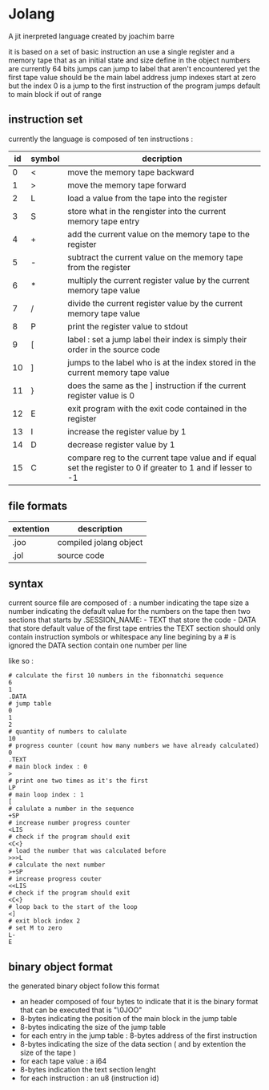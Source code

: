 # Jolang

A jit inerpreted language created by joachim barre

it is based on a set of basic instruction an use a single register and a memory tape that as an initial state and size define in the object 
numbers are currently 64 bits
jumps can jump to label that aren't encountered yet
the first tape value should be the main label address
jump indexes start at zero but the index 0 is a jump to the first instruction of the program
jumps default to main block if out of range 

## instruction set

currently the language is composed of ten instructions :

| id | symbol | decription                                                                                                   |
| -- | --     | --                                                                                                           |                         
| 0  | <      | move the memory tape backward                                                                                |
| 1  | >      | move the memory tape forward                                                                                 |
| 2  | L      | load a value from the tape into the register                                                                 |
| 3  | S      | store what in the rengister into the current memory tape entry                                               |
| 4  | +      | add the current value on the memory tape to the register                                                     |
| 5  | -      | subtract the current value on the memory tape from the register                                              |
| 6  | *      | multiply the current register value by the current memory tape value                                         |
| 7  | /      | divide the current register value by the current memory tape value                                           |
| 8  | P      | print the register value to stdout                                                                           |
| 9  | [      | label : set a jump label their index is simply their order in the source code                                | 
| 10 | ]      | jumps to the label who is at the index stored in the current memory tape value                               |
| 11 | }      | does the same as the ] instruction if the current register value is 0                                        |
| 12 | E      | exit program with the exit code contained in the register                                                    |
| 13 | I      | increase the register value by 1                                                                             |
| 14 | D      | decrease register value by 1                                                                                 |
| 15 | C      | compare reg to the current tape value and if equal set the register to 0 if greater to 1 and if lesser to -1 |

## file formats

| extention | description            |
| --        | --                     |
| .joo      | compiled jolang object |
| .jol      | source code            |

## syntax

current source file are composed of : 
a number indicating the tape size 
a number indicating the default value for the numbers on the tape
then two sections that starts by .SESSION_NAME:
    - TEXT that store the code
    - DATA that store default value of the first tape entries
the TEXT section should only contain instruction symbols or whitespace
any line begining by a # is ignored
the DATA section contain one number per line 

like so : 
```
# calculate the first 10 numbers in the fibonnatchi sequence
6
1
.DATA
# jump table
0
1
2
# quantity of numbers to calulate
10
# progress counter (count how many numbers we have already calculated)
0
.TEXT
# main block index : 0 
>
# print one two times as it's the first 
LP
# main loop index : 1
[
# calulate a number in the sequence
+SP
# increase number progress counter
<LIS
# check if the program should exit
<C<}
# load the number that was calculated before
>>>L
# calculate the next number
>+SP
# increase progress couter
<<LIS
# check if the program should exit
<C<}
# loop back to the start of the loop
<]
# exit block index 2
# set M to zero
L-
E
```

## binary object format

the generated binary object follow this format

- an header composed of four bytes to indicate that it is the binary format that can be executed that is "\0JOO"
- 8-bytes indicating the position of the main block in the jump table
- 8-bytes indicating the size of the jump table
- for each entry in the jump table : 8-bytes address of the first instruction
- 8-bytes indicating the size of the data section ( and by extention the size of the tape )
- for each tape value : a i64
- 8-bytes indication the text section lenght
- for each instruction : an u8 (instruction id)

